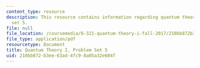 ```yaml
---
content_type: resource
description: This resource contains information regarding quantum theory I, problem
  set 5.
file: null
file_location: /coursemedia/8-321-quantum-theory-i-fall-2017/210bb872b3ee63ad4fc98a05a32e604f_MIT8_321F17_Pset5.pdf
file_type: application/pdf
resourcetype: Document
title: Quantum Theory I, Problem Set 5
uid: 210bb872-b3ee-63ad-4fc9-8a05a32e604f
---
```

